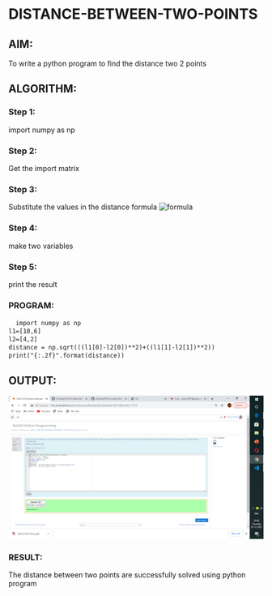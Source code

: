 # DISTANCE-BETWEEN-TWO-POINTS

## AIM:
To write a python program to find the distance two 2 points
## ALGORITHM:
### Step 1: 
import numpy as np
### Step 2:
 Get the import matrix
### Step 3: 
Substitute the values in the distance formula  ![formula](/formula.jpg)
### Step 4:
 make two variables
### Step 5: 
print the result
### PROGRAM:
~~~
  import numpy as np
l1=[10,6]
l2=[4,2]
distance = np.sqrt(((l1[0]-l2[0])**2)+((l1[1]-l2[1])**2)) 
print("{:.2f}".format(distance)) 

~~~
## OUTPUT:
![GitHub Logo](./distance.png)

### RESULT:
The distance between two points are successfully solved using python program